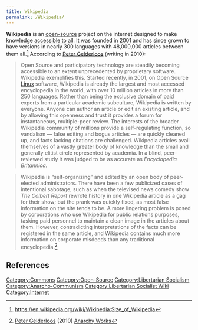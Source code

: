 ```yaml
---
title: Wikipedia
permalink: /Wikipedia/
---
```


**Wikipedia** is an [open-source](Open_Source_Software.md "wikilink")
project on the internet designed to make knowledge [accessible to
all](Commons.md "wikilink"). It was founded in
[2001](Timeline_of_Libertarian_Socialism.md "wikilink") and has since grown
to have versions in nearly 300 languages with 48,000,000 articles
between them all.[^1] According to [Peter
Gelderloos](Peter_Gelderloos.md "wikilink") (writing in 2010):

> Open Source and participatory technology are steadily becoming
> accessible to an extent unprecedented by proprietary software.
> Wikipedia exemplifies this. Started recently, in 2001, on Open Source
> [Linux](Linux.md "wikilink") software, Wikipedia is already the largest
> and most accessed encyclopedia in the world, with over 10 million
> articles in more than 250 languages. Rather than being the exclusive
> domain of paid experts from a particular academic subculture,
> Wikipedia is written by everyone. Anyone can author an article or edit
> an existing article, and by allowing this openness and trust it
> provides a forum for instantaneous, multiple-peer review. The
> interests of the broader Wikipedia community of millions provide a
> self-regulating function, so vandalism — false editing and bogus
> articles — are quickly cleaned up, and facts lacking citations are
> challenged. Wikipedia articles avail themselves of a vastly greater
> body of knowledge than the small and generally elitist circle
> represented by academia. In a blind, peer-reviewed study it was judged
> to be as accurate as <em>Encyclopedia Britannica.</em>

> Wikipedia is “self-organizing” and edited by an open body of
> peer-elected administrators. There have been a few publicized cases of
> intentional sabotage, such as when the televised news comedy show
> <em>The Colbert Report</em> rewrote history in one Wikipedia article
> as a gag for their show; but the prank was quickly fixed, as most
> false information on the site tends to be. A more lingering problem is
> posed by corporations who use Wikipedia for public relations purposes,
> tasking paid personnel to maintain a clean image in the articles about
> them. However, contradicting interpretations of the facts can be
> registered in the same article, and Wikipedia contains much more
> information on corporate misdeeds than any traditional
> encyclopedia.[^2]

## References

<references />

[Category:Commons](Category:Commons.md "wikilink")
[Category:Open-Source](Category:Open-Source.md "wikilink")
[Category:Libertarian
Socialism](Category:Libertarian_Socialism.md "wikilink")
[Category:Anarcho-Communism](Category:Anarcho-Communism.md "wikilink")
[Category:Libertarian Socialist
Wiki](Category:Libertarian_Socialist_Wiki.md "wikilink")
[Category:Internet](Category:Internet.md "wikilink")

[^1]: <https://en.wikipedia.org/wiki/Wikipedia:Size_of_Wikipedia>

[^2]: [Peter Gelderloos](Peter_Gelderloos.md "wikilink") (2010) [Anarchy
    Works](Anarchy_Works.md "wikilink")